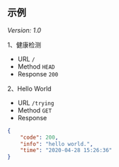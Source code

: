 
## 示例

*Version: 1.0*

1、健康检测

* URL `/`
* Method `HEAD`
* Response `200`

2、Hello World

* URL `/trying`
* Method `GET`
* Response

```json
{
    "code": 200,
    "info": "hello world.",
    "time": "2020-04-28 15:26:36"
}
```
